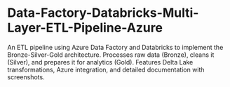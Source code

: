 # Data-Factory-Databricks-Multi-Layer-ETL-Pipeline-Azure
An ETL pipeline using Azure Data Factory and Databricks to implement the Bronze-Silver-Gold architecture. Processes raw data (Bronze), cleans it (Silver), and prepares it for analytics (Gold). Features Delta Lake transformations, Azure integration, and detailed documentation with screenshots.
